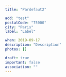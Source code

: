 ```yaml
---
title: "Pardefaut2"

add: "test"
postalCode: "75000"
city: "Paris"
label: "Label"

when: 2019-09-17
description: "Description"
photos: []

draft: true
important: false
association: ""
---
```

